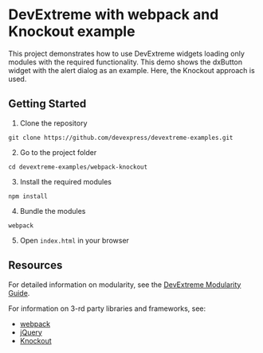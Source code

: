 # DevExtreme with webpack and Knockout example

This project demonstrates how to use DevExtreme widgets loading only modules with the required functionality. This demo shows the dxButton widget with the alert dialog as an example. Here, the Knockout approach is used.

## Getting Started

1. Clone the repository
 ``` text
 git clone https://github.com/devexpress/devextreme-examples.git
 ```

2. Go to the project folder
 ``` text
 cd devextreme-examples/webpack-knockout
 ```

3. Install the required modules
 ``` text
 npm install
 ```

4. Bundle the modules  
 ``` text  
 webpack
 ```
 
5. Open `index.html` in your browser

## Resources

For detailed information on modularity, see the [DevExtreme Modularity Guide](http://js.devexpress.com/Documentation/Guide/Common/Modularity?version=16_1&approach=Knockout).

For information on 3-rd party libraries and frameworks, see:

- [webpack](http://webpack.github.io/docs/)
- [jQuery](http://jquery.com/)
- [Knockout](http://knockoutjs.com/)
